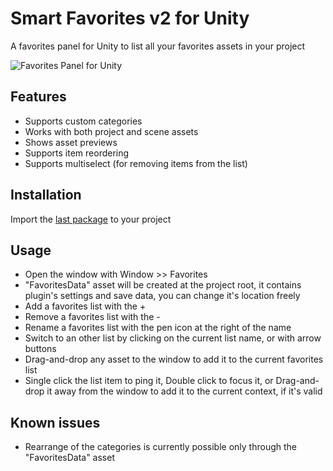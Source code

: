 # Smart Favorites v2 for Unity

A favorites panel for Unity to list all your favorites assets in your project

![Favorites Panel for Unity](https://github.com/user-attachments/assets/698b82d5-dcdb-4b2d-89d2-0decb2e1286d)

## Features

- Supports custom categories
- Works with both project and scene assets
- Shows asset previews
- Supports item reordering
- Supports multiselect (for removing items from the list)

## Installation

Import the [last package](https://github.com/Metsker/smart-favorites-v2/releases) to your project

## Usage

- Open the window with Window >> Favorites
- "FavoritesData" asset will be created at the project root, it contains plugin's settings and save data, you can change it's location freely
- Add a favorites list with the +
- Remove a favorites list with the -
- Rename a favorites list with the pen icon at the right of the name
- Switch to an other list by clicking on the current list name, or with arrow buttons
- Drag-and-drop any asset to the window to add it to the current favorites list
- Single click the list item to ping it, Double click to focus it, or Drag-and-drop it away from the window to add it to the current context, if it's valid

## Known issues

- Rearrange of the categories is currently possible only through the "FavoritesData" asset 

